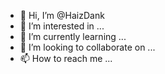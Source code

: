 - 👋 Hi, I’m @HaizDank
- 👀 I’m interested in ...
- 🌱 I’m currently learning ...
- 💞️ I’m looking to collaborate on ...
- 📫 How to reach me ...

<!---
HaizDank/HaizDank is a ✨ special ✨ repository because its `README.md` (this file) appears on your GitHub profile.
You can click the Preview link to take a look at your changes.
--->
